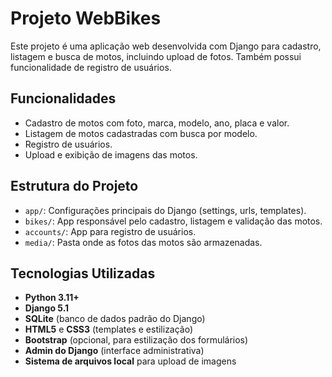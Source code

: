# Projeto WebBikes

Este projeto é uma aplicação web desenvolvida com Django para cadastro, listagem e busca de motos, incluindo upload de fotos. Também possui funcionalidade de registro de usuários.

## Funcionalidades

- Cadastro de motos com foto, marca, modelo, ano, placa e valor.
- Listagem de motos cadastradas com busca por modelo.
- Registro de usuários.
- Upload e exibição de imagens das motos.

## Estrutura do Projeto

- `app/`: Configurações principais do Django (settings, urls, templates).
- `bikes/`: App responsável pelo cadastro, listagem e validação das motos.
- `accounts/`: App para registro de usuários.
- `media/`: Pasta onde as fotos das motos são armazenadas.

## Tecnologias Utilizadas

- **Python 3.11+**
- **Django 5.1**
- **SQLite** (banco de dados padrão do Django)
- **HTML5** e **CSS3** (templates e estilização)
- **Bootstrap** (opcional, para estilização dos formulários)
- **Admin do Django** (interface administrativa)
- **Sistema de arquivos local** para upload de imagens

